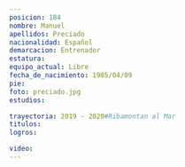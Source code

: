 ```yaml
---
posicion: 184
nombre: Manuel
apellidos: Preciado
nacionalidad: Español
demarcacion: Entrenador
estatura: 
equipo_actual: Libre
fecha_de_nacimiento: 1985/04/09
pie: 
foto: preciado.jpg
estudios: 

trayectoria: 2019 - 2020#Ribamontan al Mar
titulos:
logros:

video:
---
```

